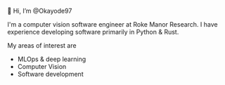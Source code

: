👋 Hi, I’m @Okayode97

I'm a computer vision software engineer at Roke Manor Research.
I have experience developing software primarily in Python & Rust.

My areas of interest are
- MLOps & deep learning
- Computer Vision
- Software development


<!---
Okayode97/Okayode97 is a ✨ special ✨ repository because its `README.md` (this file) appears on your GitHub profile.
You can click the Preview link to take a look at your changes.
--->
